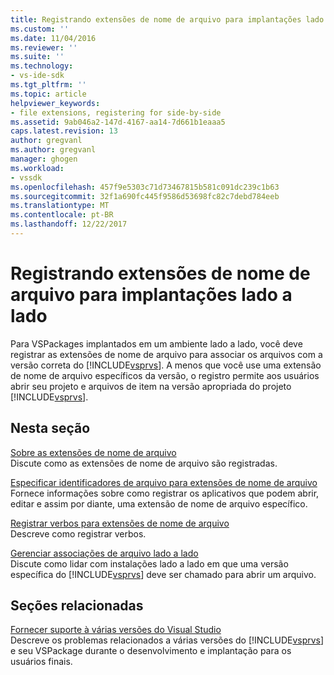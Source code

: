 ```yaml
---
title: Registrando extensões de nome de arquivo para implantações lado a lado | Microsoft Docs
ms.custom: ''
ms.date: 11/04/2016
ms.reviewer: ''
ms.suite: ''
ms.technology:
- vs-ide-sdk
ms.tgt_pltfrm: ''
ms.topic: article
helpviewer_keywords:
- file extensions, registering for side-by-side
ms.assetid: 9ab046a2-147d-4167-aa14-7d661b1eaaa5
caps.latest.revision: 13
author: gregvanl
ms.author: gregvanl
manager: ghogen
ms.workload:
- vssdk
ms.openlocfilehash: 457f9e5303c71d73467815b581c091dc239c1b63
ms.sourcegitcommit: 32f1a690fc445f9586d53698fc82c7debd784eeb
ms.translationtype: MT
ms.contentlocale: pt-BR
ms.lasthandoff: 12/22/2017
---
```

# <a name="registering-file-name-extensions-for-side-by-side-deployments"></a>Registrando extensões de nome de arquivo para implantações lado a lado
Para VSPackages implantados em um ambiente lado a lado, você deve registrar as extensões de nome de arquivo para associar os arquivos com a versão correta do [!INCLUDE[vsprvs](../code-quality/includes/vsprvs_md.md)]. A menos que você use uma extensão de nome de arquivo específicos da versão, o registro permite aos usuários abrir seu projeto e arquivos de item na versão apropriada do projeto [!INCLUDE[vsprvs](../code-quality/includes/vsprvs_md.md)].  
  
## <a name="in-this-section"></a>Nesta seção  
 [Sobre as extensões de nome de arquivo](../extensibility/about-file-name-extensions.md)  
 Discute como as extensões de nome de arquivo são registradas.  
  
 [Especificar identificadores de arquivo para extensões de nome de arquivo](../extensibility/specifying-file-handlers-for-file-name-extensions.md)  
 Fornece informações sobre como registrar os aplicativos que podem abrir, editar e assim por diante, uma extensão de nome de arquivo específico.  
  
 [Registrar verbos para extensões de nome de arquivo](../extensibility/registering-verbs-for-file-name-extensions.md)  
 Descreve como registrar verbos.  
  
 [Gerenciar associações de arquivo lado a lado](../extensibility/managing-side-by-side-file-associations.md)  
 Discute como lidar com instalações lado a lado em que uma versão específica do [!INCLUDE[vsprvs](../code-quality/includes/vsprvs_md.md)] deve ser chamado para abrir um arquivo.  
  
## <a name="related-sections"></a>Seções relacionadas  
 [Fornecer suporte à várias versões do Visual Studio](../extensibility/supporting-multiple-versions-of-visual-studio.md)  
 Descreve os problemas relacionados a várias versões do [!INCLUDE[vsprvs](../code-quality/includes/vsprvs_md.md)] e seu VSPackage durante o desenvolvimento e implantação para os usuários finais.